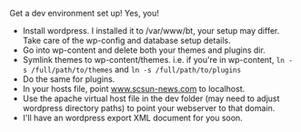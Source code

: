 Get a dev environment set up! Yes, you! 

* Install wordpress. I installed it to /var/www/bt, your setup may differ. Take care of the wp-config and database setup details.
* Go into wp-content and delete both your themes and plugins dir.
* Symlink themes to wp-content/themes. i.e. if you're in wp-content, ``ln -s /full/path/to/themes`` and ```ln -s /full/path/to/plugins``` 
* Do the same for plugins.
* In your hosts file, point www.scsun-news.com to localhost.
* Use the apache virtual host file in the dev folder (may need to adjust wordpress directory paths) to point your webserver to that domain.
* I'll have an wordpress export XML document for you soon.
